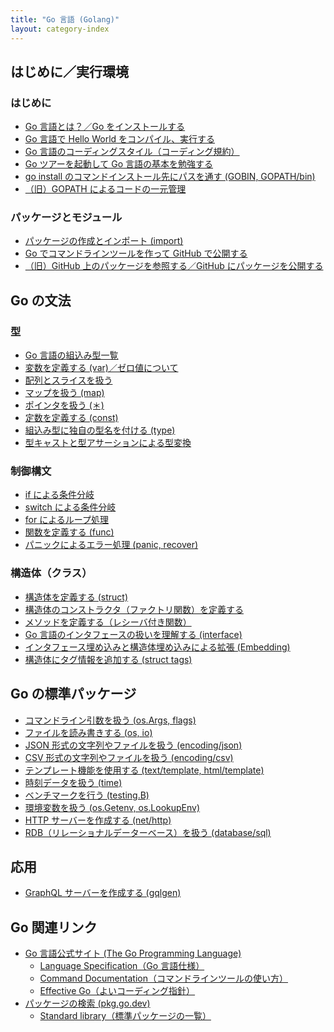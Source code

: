 ```yaml
---
title: "Go 言語 (Golang)"
layout: category-index
---
```


はじめに／実行環境 <!-- basic -->
----

### はじめに

* [Go 言語とは？／Go をインストールする](/p/wxhzfvc/)
* [Go 言語で Hello World をコンパイル、実行する](/p/nuz369c/)
* [Go 言語のコーディングスタイル（コーディング規約）](/p/rz47adg/)
* [Go ツアーを起動して Go 言語の基本を勉強する](/p/dkpsvz3/)
* [go install のコマンドインストール先にパスを通す (GOBIN, GOPATH/bin)](/p/s258beh/)
* [（旧）GOPATH によるコードの一元管理](/p/u48bfim/)

### パッケージとモジュール
* [パッケージの作成とインポート (import)](/p/t269cgj/)
* [Go でコマンドラインツールを作って GitHub で公開する](/p/whs2bjt/)
* [（旧）GitHub 上のパッケージを参照する／GitHub にパッケージを公開する](/p/xs3ahpw/)


Go の文法
----

### 型 <!-- type -->
* [Go 言語の組込み型一覧](/p/as29hpw/)
* [変数を定義する (var)／ゼロ値について](/p/5dhkoru/)
* [配列とスライスを扱う](/p/cjosvz3/)
* [マップを扱う (map)](/p/5cgjnqt/)
* [ポインタを扱う (＊)](/p/vpz8fnv/)
* [定数を定義する (const)](/p/qqy9gok/)
* [組込み型に独自の型名を付ける (type)](/p/cuxyj8c/)
* [型キャストと型アサーションによる型変換](/p/jruz369/)

### 制御構文 <!-- control -->
* [if による条件分岐](/p/pw258be/)
* [switch による条件分岐](/p/x6adgjn/)
* [for によるループ処理](/p/v58cfik/)
* [関数を定義する (func)](/p/kswy47a/)
* [パニックによるエラー処理 (panic, recover)](/p/j47aswy/)

### 構造体（クラス） <!-- struct -->
* [構造体を定義する (struct)](/p/8z2o63r/)
* [構造体のコンストラクタ（ファクトリ関数）を定義する](/p/6dhkoru/)
* [メソッドを定義する（レシーバ付き関数）](/p/4behkor/)
* [Go 言語のインタフェースの扱いを理解する (interface)](/p/aimpsvz/)
* [インタフェース埋め込みと構造体埋め込みによる拡張 (Embedding)](/p/tbf357g/)
* [構造体にタグ情報を追加する (struct tags)](/p/hxhzfbs/)


Go の標準パッケージ <!-- lib -->
----
* [コマンドライン引数を扱う (os.Args, flags)](/p/o8vbo2f/)
* [ファイルを読み書きする (os, io)](/p/6eimpsv/)
* [JSON 形式の文字列やファイルを扱う (encoding/json)](/p/dsbs9p5/)
* [CSV 形式の文字列やファイルを扱う (encoding/csv)](/p/6k5m3iz/)
* [テンプレート機能を使用する (text/template, html/template)](/p/z8behko/)
* [時刻データを扱う (time)](/p/sy58beh/)
* [ベンチマークを行う (testing.B)](/p/29dgjnq/)
* [環境変数を扱う (os.Getenv, os.LookupEnv)](/p/4ox6dmu/)
* [HTTP サーバーを作成する (net/http)](/p/goruwy4/)
* [RDB（リレーショナルデーターベース）を扱う (database/sql)](/p/kgzfwdt/)


応用
----
* [GraphQL サーバーを作成する (gqlgen)](/p/v48adgi/)


Go 関連リンク
----
* [Go 言語公式サイト (The Go Programming Language)](https://go.dev/)
  * [Language Specification（Go 言語仕様）](https://go.dev/ref/spec/)
  * [Command Documentation（コマンドラインツールの使い方）](https://go.dev/doc/cmd/)
  * [Effective Go（よいコーディング指針）](https://go.dev/doc/effective_go/)
* [パッケージの検索 (pkg.go.dev)](https://pkg.go.dev/)
  * [Standard library（標準パッケージの一覧）](https://pkg.go.dev/std/)

